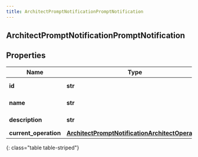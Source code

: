 ```yaml
---
title: ArchitectPromptNotificationPromptNotification
---
```

## ArchitectPromptNotificationPromptNotification

## Properties

|Name | Type | Description | Notes|
|------------ | ------------- | ------------- | -------------|
| **id** | **str** | The prompt ID | [optional] |
| **name** | **str** | The prompt name | [optional] |
| **description** | **str** | The prompt description | [optional] |
| **current_operation** | [**ArchitectPromptNotificationArchitectOperation**](ArchitectPromptNotificationArchitectOperation.html) |  | [optional] |
{: class="table table-striped"}


